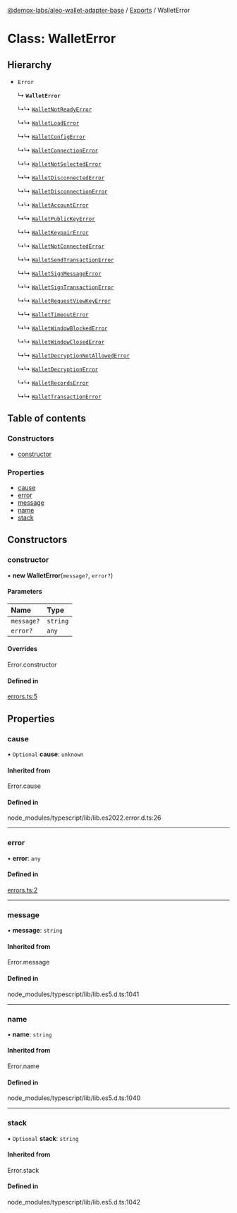 [@demox-labs/aleo-wallet-adapter-base](../README.md) / [Exports](../modules.md) / WalletError

# Class: WalletError

## Hierarchy

- `Error`

  ↳ **`WalletError`**

  ↳↳ [`WalletNotReadyError`](WalletNotReadyError.md)

  ↳↳ [`WalletLoadError`](WalletLoadError.md)

  ↳↳ [`WalletConfigError`](WalletConfigError.md)

  ↳↳ [`WalletConnectionError`](WalletConnectionError.md)

  ↳↳ [`WalletNotSelectedError`](WalletNotSelectedError.md)

  ↳↳ [`WalletDisconnectedError`](WalletDisconnectedError.md)

  ↳↳ [`WalletDisconnectionError`](WalletDisconnectionError.md)

  ↳↳ [`WalletAccountError`](WalletAccountError.md)

  ↳↳ [`WalletPublicKeyError`](WalletPublicKeyError.md)

  ↳↳ [`WalletKeypairError`](WalletKeypairError.md)

  ↳↳ [`WalletNotConnectedError`](WalletNotConnectedError.md)

  ↳↳ [`WalletSendTransactionError`](WalletSendTransactionError.md)

  ↳↳ [`WalletSignMessageError`](WalletSignMessageError.md)

  ↳↳ [`WalletSignTransactionError`](WalletSignTransactionError.md)

  ↳↳ [`WalletRequestViewKeyError`](WalletRequestViewKeyError.md)

  ↳↳ [`WalletTimeoutError`](WalletTimeoutError.md)

  ↳↳ [`WalletWindowBlockedError`](WalletWindowBlockedError.md)

  ↳↳ [`WalletWindowClosedError`](WalletWindowClosedError.md)

  ↳↳ [`WalletDecryptionNotAllowedError`](WalletDecryptionNotAllowedError.md)

  ↳↳ [`WalletDecryptionError`](WalletDecryptionError.md)

  ↳↳ [`WalletRecordsError`](WalletRecordsError.md)

  ↳↳ [`WalletTransactionError`](WalletTransactionError.md)

## Table of contents

### Constructors

- [constructor](WalletError.md#constructor)

### Properties

- [cause](WalletError.md#cause)
- [error](WalletError.md#error)
- [message](WalletError.md#message)
- [name](WalletError.md#name)
- [stack](WalletError.md#stack)

## Constructors

### constructor

• **new WalletError**(`message?`, `error?`)

#### Parameters

| Name | Type |
| :------ | :------ |
| `message?` | `string` |
| `error?` | `any` |

#### Overrides

Error.constructor

#### Defined in

[errors.ts:5](https://github.com/demox-labs/leo-wallet-adapter/blob/d6f035f/packages/core/base/errors.ts#L5)

## Properties

### cause

• `Optional` **cause**: `unknown`

#### Inherited from

Error.cause

#### Defined in

node_modules/typescript/lib/lib.es2022.error.d.ts:26

___

### error

• **error**: `any`

#### Defined in

[errors.ts:2](https://github.com/demox-labs/leo-wallet-adapter/blob/d6f035f/packages/core/base/errors.ts#L2)

___

### message

• **message**: `string`

#### Inherited from

Error.message

#### Defined in

node_modules/typescript/lib/lib.es5.d.ts:1041

___

### name

• **name**: `string`

#### Inherited from

Error.name

#### Defined in

node_modules/typescript/lib/lib.es5.d.ts:1040

___

### stack

• `Optional` **stack**: `string`

#### Inherited from

Error.stack

#### Defined in

node_modules/typescript/lib/lib.es5.d.ts:1042
